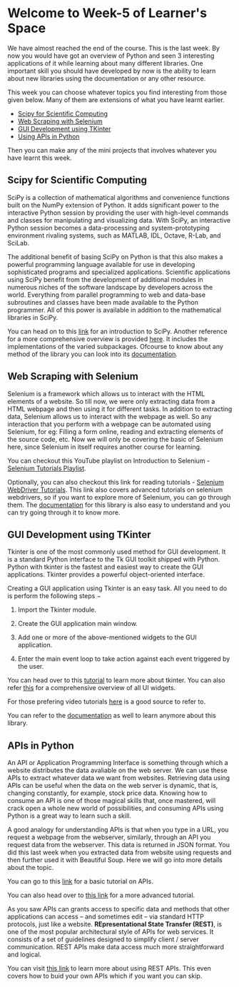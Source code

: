 # Welcome to Week-5 of Learner's Space
We have almost reached the end of the course. This is the last week. By now you would have got an overview of Python and seen 3 interesting applications of it
while learning about many different libraries. One important skill you should have developed by now is the ability to learn about new libraries using the 
documentation or any other resource. 

This week you can choose whatever topics you find interesting from those given below. Many of them are extensions of what you have learnt earlier.

- [Scipy for Scientific Computing](#Scipy-for-Scientific-Computing)
- [Web Scraping with Selenium](#Web-Scraping-with-Selenium)
- [GUI Development using TKinter](#GUI-Development-using-TKinter)
- [Using APIs in Python](#APIs-in-Python)

Then you can make any of the mini projects that involves whatever you have learnt this week.

## Scipy for Scientific Computing

SciPy is a collection of mathematical algorithms and convenience functions built on the NumPy extension of Python. It adds significant power to the interactive Python session by providing the user with high-level commands and classes for manipulating and visualizing data. With SciPy, an interactive Python session becomes a data-processing and system-prototyping environment rivaling systems, such as MATLAB, IDL, Octave, R-Lab, and SciLab.

The additional benefit of basing SciPy on Python is that this also makes a powerful programming language available for use in developing sophisticated programs and specialized applications. Scientific applications using SciPy benefit from the development of additional modules in numerous niches of the software landscape by developers across the world. Everything from parallel programming to web and data-base subroutines and classes have been made available to the Python programmer. All of this power is available in addition to the mathematical libraries in SciPy.

You can head on to this [link](https://www.edureka.co/blog/scipy-tutorial/) for an introduction to SciPy. Another reference for a more comprehensive overview is provided [here](https://www.tutorialspoint.com/scipy/scipy_quick_guide.htm). It includes the implementations of the varied subpackages. Ofcourse to know about any method of the library you can look into its [documentation](https://docs.scipy.org/doc/scipy/reference/).

## Web Scraping with Selenium

Selenium is a framework which allows us to interact with the HTML elements of a website. So till now, we were only extracting data from a HTML webpage and then using it for different tasks. In addition to extracting data, Selenium allows us to interact with the webpage as well. So any interaction that you perform with a webpage can be automated using Selenium, for eg: Filling a form online, reading and extracting elements of the source code, etc. Now we will only be covering the basic of Selenium here, since Selenium in itself requires another course for learning.

You can checkout this YouTube playlist on Introduction to Selenium - [Selenium Tutorials Playlist](https://www.youtube.com/playlist?list=PLzMcBGfZo4-n40rB1XaJ0ak1bemvlqumQ).

Optionally, you can also checkout this link for reading tutorials - [Selenium WebDriver Tutorials](https://www.guru99.com/selenium-tutorial.html). This link also covers advanced tutorials on selenium webdrivers, so if you want to explore more of Selenium, you can go through them.
The [documentation](https://www.selenium.dev/documentation/en/getting_started/) for this library is also easy to understand and you can try going through it to know more.

## GUI Development using TKinter
Tkinter is one of the most commonly used method for GUI development. It is a standard Python interface to the Tk GUI toolkit shipped with Python. Python with tkinter is the fastest and easiest way to create the GUI applications. Tkinter provides a powerful object-oriented interface.

Creating a GUI application using Tkinter is an easy task. All you need to do is perform the following steps −

1. Import the Tkinter module.

2. Create the GUI application main window.

3. Add one or more of the above-mentioned widgets to the GUI application.

4. Enter the main event loop to take action against each event triggered by the user.

You can head over to this [tutorial](https://www.geeksforgeeks.org/python-tkinter-tutorial/) to learn more about tkinter. You can also refer [this](https://www.javatpoint.com/python-tkinter) for a comprehensive overview of all UI widgets.

For those prefering video tutorials [here](https://www.youtube.com/watch?v=VMP1oQOxfM0) is a good source to refer to.

You can refer to the [documentation](https://docs.python.org/3/library/tk.html) as well to learn anymore about this library.

## APIs in Python
An API or Application Programming Interface is something through which a website distributes the data avaliable on the web server. We can use these APIs to extract whatever data we want from websites. Retrieving data using APIs can be useful when the data on the web server is dynamic, that is, changing constantly, for example, stock price data. Knowing how to consume an API is one of those magical skills that, once mastered, will crack open a whole new world of possibilities, and consuming APIs using Python is a great way to learn such a skill.

A good analogy for understanding APIs is that when you type in a URL, you request a webpage from the webserver, similarly, through an API you request data from the webserver. This data is returned in JSON format. You did this last week when you extracted data from website using requests and then further used it with Beautiful Soup. Here we will go into more details about the topic.  

You can go to this [link](https://www.dataquest.io/blog/python-api-tutorial/) for a basic tutorial on APIs.  

You can also head over to [this link](https://realpython.com/python-api/) for a more advanced tutorial.

As you saw APIs can grants access to specific data and methods that other applications can access – and sometimes edit – via standard HTTP protocols, just like a website. **REpresentational State Transfer (REST)**, is one of the most popular architectural style of APIs for web services. It consists of a set of guidelines designed to simplify client / server communication. REST APIs make data access much more straightforward and logical.

You can visit [this link](https://realpython.com/api-integration-in-python/) to learn more about using REST APIs. This even covers how to buid your own APIs which if you want you can skip.

